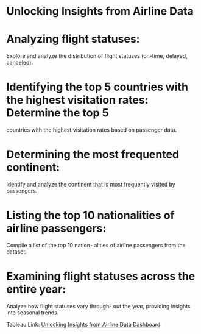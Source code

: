 # Unlocking Insights from Airline Data

# Analyzing flight statuses: 
Explore and analyze the distribution of flight statuses (on-time,
delayed, canceled).
# Identifying the top 5 countries with the highest visitation rates: Determine the top 5
countries with the highest visitation rates based on passenger data.
# Determining the most frequented continent: 
Identify and analyze the continent that is
most frequently visited by passengers.
# Listing the top 10 nationalities of airline passengers: 
Compile a list of the top 10 nation-
alities of airline passengers from the dataset.
# Examining flight statuses across the entire year: 
Analyze how flight statuses vary through-
out the year, providing insights into seasonal trends.

Tableau Link: [Unlocking Insights from Airline Data Dashboard](https://public.tableau.com/app/profile/shiva.vangari/viz/UnlockingInsightsfromAirlineData/Dashboard1?publish=yes)
